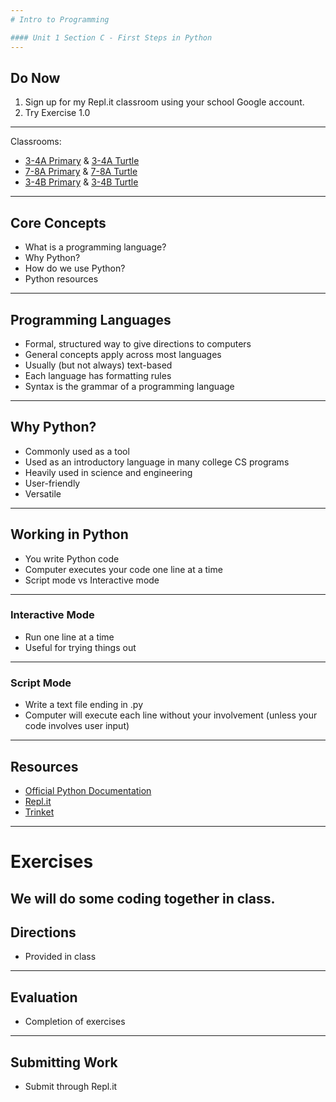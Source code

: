 ```yaml
---
# Intro to Programming

#### Unit 1 Section C - First Steps in Python
---
```

## Do Now

1. Sign up for my Repl.it classroom using your school Google account.
2. Try Exercise 1.0
---
Classrooms:

* [3-4A Primary](https://repl.it/classroom/invite/XnQpG5C) & [3-4A Turtle](https://repl.it/classroom/invite/ZB2OyzH)
* [7-8A Primary](https://repl.it/classroom/invite/ZBwdTq6) & [7-8A Turtle](https://repl.it/classroom/invite/ZBxgS09)
* [3-4B Primary](https://repl.it/classroom/invite/ZJKI8HL) & [3-4B Turtle](https://repl.it/classroom/invite/ZJLL6hO)
---
## Core Concepts

* What is a programming language?
* Why Python?
* How do we use Python?
* Python resources
---
## Programming Languages

* Formal, structured way to give directions to computers
* General concepts apply across most languages
* Usually (but not always) text-based
* Each language has formatting rules
* Syntax is the grammar of a programming language
---
## Why Python?

* Commonly used as a tool
* Used as an introductory language in many college CS programs
* Heavily used in science and engineering
* User-friendly
* Versatile
---
## Working in Python

* You write Python code
* Computer executes your code one line at a time
* Script mode vs Interactive mode
---
### Interactive Mode

* Run one line at a time
* Useful for trying things out
---
### Script Mode

* Write a text file ending in .py
* Computer will execute each line without your involvement (unless your code involves user input)
---
## Resources

* [Official Python Documentation](https://docs.python.org/3/)
* [Repl.it](https://repl.it/)
* [Trinket](https://trinket.io/)
---
# Exercises

We will do some coding together in class.
---
## Directions

* Provided in class
---
## Evaluation

* Completion of exercises
---
## Submitting Work

* Submit through Repl.it
